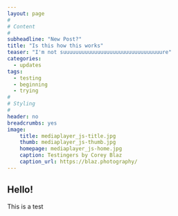 ```yaml
---
layout: page
#
# Content
#
subheadline: "New Post?"
title: "Is this how this works"
teaser: "I'm not suuuuuuuuuuuuuuuuuuuuuuuuuuuuuuuure"
categories:
  - updates
tags:
  - testing
  - beginning
  - trying
#
# Styling
#
header: no
breadcrumbs: yes
image:
    title: mediaplayer_js-title.jpg
    thumb: mediaplayer_js-thumb.jpg
    homepage: mediaplayer_js-home.jpg
    caption: Testingers by Corey Blaz
    caption_url: https://blaz.photography/
---
```


## Hello!

This is a test
